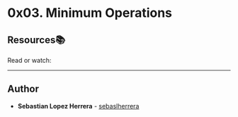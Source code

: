 # 0x03. Minimum Operations

## Resources:books:
Read or watch:


---

## Author
* **Sebastian Lopez Herrera** - [sebaslherrera](https://github.com/sebaslherrera)
